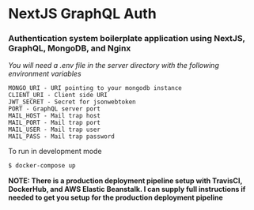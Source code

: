 # NextJS GraphQL Auth

### Authentication system boilerplate application using NextJS, GraphQL, MongoDB, and Nginx

_You will need a .env file in the server directory with the following environment variables_

```
MONGO_URI - URI pointing to your mongodb instance
CLIENT_URI - Client side URI
JWT_SECRET - Secret for jsonwebtoken
PORT - GraphQL server port
MAIL_HOST - Mail trap host
MAIL_PORT - Mail trap port
MAIL_USER - Mail trap user
MAIL_PASS - Mail trap password
```

To run in development mode

```sh
$ docker-compose up
```

**NOTE: There is a production deployment pipeline setup with TravisCI, DockerHub, and AWS Elastic Beanstalk. I can supply full instructions if needed to get you setup for the production deployment pipeline**
